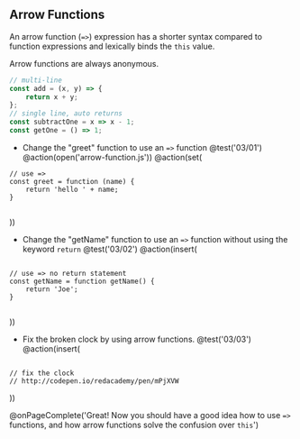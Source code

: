 ## Arrow Functions

An arrow function (`=>`) expression has a shorter syntax compared to function expressions and lexically binds the `this` value.

Arrow functions are always anonymous.

```js
// multi-line
const add = (x, y) => {
	return x + y;
};
// single line, auto returns
const subtractOne = x => x - 1;
const getOne = () => 1;
```


+ Change the "greet" function to use an `=>` function
@test('03/01')
@action(open('arrow-function.js'))
@action(set(
```
// use =>
const greet = function (name) {
	return 'hello ' + name;
}


```  
))

+ Change the "getName" function to use an `=>` function without using the keyword `return`
@test('03/02')
@action(insert(
```

// use => no return statement
const getName = function getName() {
	return 'Joe';
}


```
))

+ Fix the broken clock by using arrow functions.
@test('03/03')
@action(insert(
```

// fix the clock
// http://codepen.io/redacademy/pen/mPjXVW

```
))


@onPageComplete('Great! Now you should have a good idea how to use `=>` functions, and how arrow functions solve the confusion over `this`')
